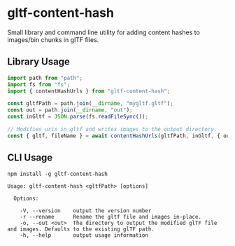 # gltf-content-hash

Small library and command line utility for adding content hashes to images/bin chunks in glTF files.

## Library Usage

```js
import path from "path";
import fs from "fs";
import { contentHashUrls } from "gltf-content-hash";

const gltfPath = path.join(__dirname, "mygltf.gltf");
const out = path.join(__dirname, "out");
const inGltf = JSON.parse(fs.readFileSync());

// Modifies uris in gltf and writes images to the output directory.
const { gltf, fileName } = await contentHashUrls(gltfPath, inGltf, { out });
```

## CLI Usage

```
npm install -g gltf-content-hash
```

```
Usage: gltf-content-hash <gltfPath> [options]

  Options:

    -V, --version    output the version number
    -r --rename      Rename the gltf file and images in-place.
    -o, --out <out>  The directory to output the modified glTF file and images. Defaults to the existing glTF path.
    -h, --help       output usage information
```
